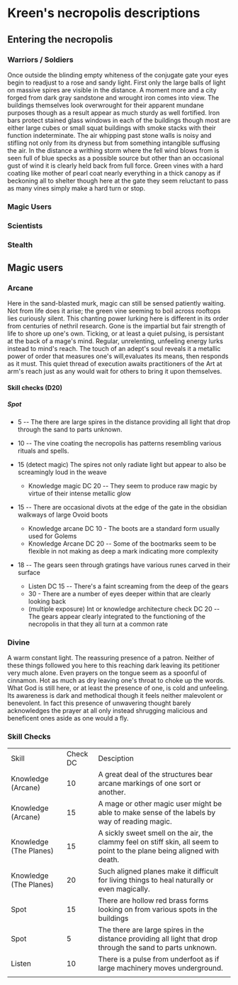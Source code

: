 Kreen\'s necropolis descriptions
================================

Entering the necropolis
-----------------------

### Warriors / Soldiers

Once outside the blinding empty whiteness of the conjugate gate your eyes begin to readjust to a rose and sandy light. First only the large balls of light on massive spires are visible in the distance. A moment more and a city forged from dark gray sandstone and wrought iron comes into view. The buildings themselves look overwrought for their apparent mundane purposes though as a result appear as much sturdy as well fortified. Iron bars protect stained glass windows in each of the buildings though most are either large cubes or small squat buildings with smoke stacks with their function indeterminate. The air whipping past stone walls is noisy and stifling not only from its dryness but from something intangible suffusing the air. In the distance a writhing storm where the fell wind blows from is seen full of blue specks as a possible source but other than an occasional gust of wind it is clearly held back from full force. Green vines with a hard coating like mother of pearl coat nearly everything in a thick canopy as if beckoning all to shelter though here at the gate they seem reluctant to pass as many vines simply make a hard turn or stop.

### Magic Users

### Scientists

### Stealth

Magic users
-----------

### Arcane

Here in the sand-blasted murk, magic can still be sensed patiently waiting. Not from life does it arise; the green vine seeming to boil across rooftops lies curiously silent. This chanting power lurking here is different in its order from centuries of nethril research. Gone is the impartial but fair strength of life to shore up one\'s own. Ticking, or at least a quiet pulsing, is persistant at the back of a mage\'s mind. Regular, unrelenting, unfeeling energy lurks instead to mind\'s reach. The touch of an adept\'s soul reveals it a metallic power of order that measures one\'s will,evaluates its means, then responds as it must. This quiet thread of execution awaits practitioners of the Art at arm\'s reach just as any would wait for others to bring it upon themselves.

#### Skill checks (D20)

##### Spot

-   5 -- The there are large spires in the distance providing all light that drop through the sand to parts unknown.
-   10 -- The vine coating the necropolis has patterns resembling various rituals and spells.
-   15 (detect magic) The spires not only radiate light but appear to also be screamingly loud in the weave

    -   Knowledge magic DC 20 -- They seem to produce raw magic by virtue of their intense metallic glow

-   15 -- There are occasional divots at the edge of the gate in the obsidian walkways of large Ovoid boots

    -   Knowledge arcane DC 10 - The boots are a standard form usually used for Golems
    -   Knowledge Arcane DC 20 -- Some of the bootmarks seem to be flexible in not making as deep a mark indicating more complexity

-   18 -- The gears seen through gratings have various runes carved in their surface

    -   Listen DC 15 -- There\'s a faint screaming from the deep of the gears
    -   30 - There are a number of eyes deeper within that are clearly looking back
    -   (multiple exposure) Int or knowledge architecture check DC 20 -- The gears appear clearly integrated to the functioning of the necropolis in that they all turn at a common rate

### Divine

A warm constant light. The reassuring presence of a patron. Neither of these things followed you here to this reaching dark leaving its petitioner very much alone. Even prayers on the tongue seem as a spoonful of cinnamon. Hot as much as dry leaving one\'s throat to choke up the words. What God is still here, or at least the presence of one, is cold and unfeeling. Its awareness is dark and methodical though it feels neither malevolent or benevolent. In fact this presence of unwavering thought barely acknowledges the prayer at all only instead shrugging malicious and beneficent ones aside as one would a fly.

### Skill Checks

<table><tbody><tr class="odd"><td>Skill</td><td>Check DC</td><td>Desciption</td></tr><tr class="even"><td>Knowledge (Arcane)</td><td>10</td><td>A great deal of the structures bear arcane markings of one sort or another.</td></tr><tr class="odd"><td>Knowledge (Arcane)</td><td>15</td><td>A mage or other magic user might be able to make sense of the labels by way of reading magic. </td></tr><tr class="even"><td>Knowledge (The Planes)</td><td>15</td><td>A sickly sweet smell on the air, the clammy feel on stiff skin, all seem to point to the plane being aligned with death.</td></tr><tr class="odd"><td>Knowledge (The Planes)</td><td>20</td><td>Such aligned planes make it difficult for living things to heal naturally or even magically.</td></tr><tr class="even"><td>Spot</td><td>15</td><td>There are hollow red brass forms looking on from various spots in the buildings</td></tr><tr class="odd"><td>Spot</td><td>5</td><td>The there are large spires in the distance providing all light that drop through the sand to parts unknown. </td></tr><tr class="even"><td>Listen</td><td>10</td><td>There is a pulse from underfoot as if large machinery moves underground.</td></tr><tr class="odd"><td></td><td></td><td></td></tr></tbody></table>
